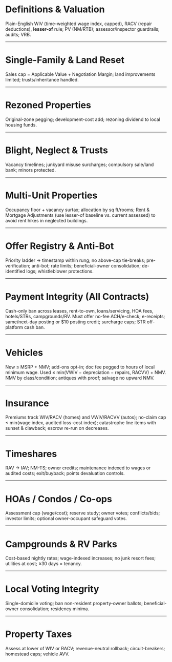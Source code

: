 # Definitions & Valuation

Plain-English WIV (time-weighted wage index, capped), RACV (repair deductions), **lesser-of** rule; PV (NM/RTB); assessor/inspector guardrails; audits; VRB.

---

# Single-Family & Land Reset

Sales cap = Applicable Value + Negotiation Margin; land improvements limited; trusts/inheritance handled.

---

# Rezoned Properties

Original-zone pegging; development-cost add; rezoning dividend to local housing funds.

---

# Blight, Neglect & Trusts

Vacancy timelines; junkyard misuse surcharges; compulsory sale/land bank; minors protected.

---

# Multi-Unit Properties

Occupancy floor + vacancy surtax; allocation by sq ft/rooms; Rent & Mortgage Adjustments (use lesser-of baseline vs. current assessed) to avoid rent hikes in neglected buildings.

---

# Offer Registry & Anti-Bot

Priority ladder → timestamp within rung; no above-cap tie-breaks; pre-verification; anti-bot; rate limits; beneficial-owner consolidation; de-identified logs; whistleblower protections.

---

# Payment Integrity (All Contracts)

Cash-only ban across leases, rent-to-own, loans/servicing, HOA fees, hotels/STRs, campgrounds/RV. Must offer no-fee ACH/e-check; e-receipts; same/next-day posting or $10 posting credit; surcharge caps; STR off-platform cash ban.

---

# Vehicles

New ≤ MSRP + NMV; add-ons opt-in; doc fee pegged to hours of local minimum wage. Used ≤ min(VWIV − depreciation − repairs, RACVV) + NMV. NMV by class/condition; antiques with proof; salvage no upward NMV.

---

# Insurance

Premiums track WIV/RACV (homes) and VWIV/RACVV (autos); no-claim cap ≤ min(wage index, audited loss-cost index); catastrophe line items with sunset & clawback; escrow re-run on decreases.

---

# Timeshares

RAV → IAV; NM-TS; owner credits; maintenance indexed to wages or audited costs; exit/buyback; points devaluation controls.

---

# HOAs / Condos / Co-ops

Assessment cap (wage/cost); reserve study; owner votes; conflicts/bids; investor limits; optional owner-occupant safeguard votes.

---

# Campgrounds & RV Parks

Cost-based nightly rates; wage-indexed increases; no junk resort fees; utilities at cost; ≥30 days = tenancy.

---

# Local Voting Integrity

Single-domicile voting; ban non-resident property-owner ballots; beneficial-owner consolidation; residency minima.

---

# Property Taxes

Assess at lower of WIV or RACV; revenue-neutral rollback; circuit-breakers; homestead caps; vehicle AVV.
